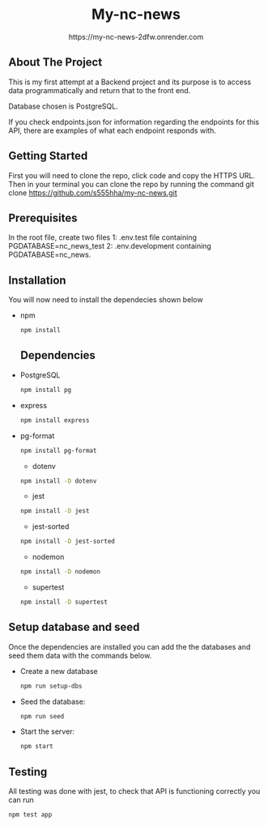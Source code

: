 <a id="readme-top"></a>

<br />
<div align="center">
<h1 align="center">My-nc-news</h1>
  <p align="center">
    https://my-nc-news-2dfw.onrender.com
  </p>
</div>

## About The Project

This is my first attempt at a Backend project and its purpose is to access  data programmatically and return that to the front end.

Database chosen is PostgreSQL.

If you check endpoints.json for information regarding the endpoints for this API, there are examples of what each endpoint responds with.

## Getting Started

First you will need to clone the repo, click code and copy the HTTPS URL.
 Then in your terminal you can clone the repo by running the command
git clone https://github.com/s555hha/my-nc-news.git

## Prerequisites

In the root file, create two files 
1: .env.test file containing PGDATABASE=nc_news_test
2: .env.development containing PGDATABASE=nc_news.

## Installation

You will now need to install the dependecies shown below

* npm
  ```sh
  npm install
  ```

  ## Dependencies

* PostgreSQL
  ```sh
  npm install pg
  ```
* express
  ```sh
  npm install express
  ```
* pg-format
  ```sh
  npm install pg-format
  ```
  * dotenv
  ```sh
  npm install -D dotenv
  ```
  * jest
  ```sh
  npm install -D jest
  ```
    * jest-sorted
  ```sh
  npm install -D jest-sorted
  ```
    * nodemon
  ```sh
  npm install -D nodemon
  ```
    * supertest
  ```sh
  npm install -D supertest
  ```

## Setup database and seed

Once the dependencies are installed you can add the the databases and seed them data with the commands below.

* Create a new database
     ```bash
     npm run setup-dbs
     ```
* Seed the database:
   ```bash
   npm run seed
   ```
* Start the server:
   ```bash
   npm start
   ```


## Testing

All testing was done with jest, to check that API is functioning correctly you can run
```bash
npm test app
```
